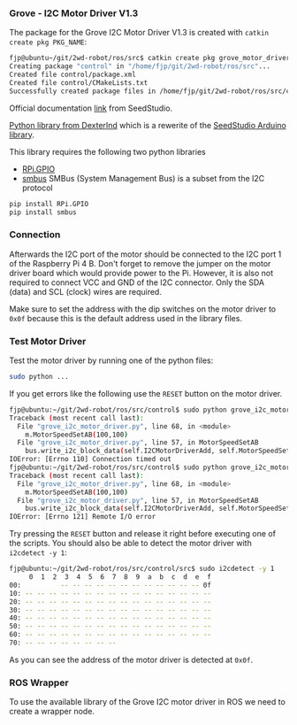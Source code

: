 ### Grove - I2C Motor Driver V1.3

The package for the Grove I2C Motor Driver V1.3 is created with `catkin create pkg PKG_NAME`:

```bash
fjp@ubuntu~/git/2wd-robot/ros/src$ catkin create pkg grove_motor_driver --catkin-deps rospy roscpp 
Creating package "control" in "/home/fjp/git/2wd-robot/ros/src"...
Created file control/package.xml
Created file control/CMakeLists.txt
Successfully created package files in /home/fjp/git/2wd-robot/ros/src/control.
```

Official documentation [link](http://wiki.seeedstudio.com/Grove-I2C_Motor_Driver_V1.3/) from SeedStudio.

[Python library from DexterInd](https://github.com/DexterInd/GrovePi/blob/master/Software/Python/grove_i2c_motor_driver) 
which is a rewerite of the [SeedStudio Arduino library](https://github.com/Seeed-Studio/Grove_I2C_Motor_Driver_v1_3/blob/master).


This library requires the following two python libraries

- [RPi.GPIO](https://pypi.org/project/RPi.GPIO/)
- [smbus](https://pypi.org/project/smbus/) SMBus (System Management Bus) is a subset from the I2C protocol

```bash
pip install RPi.GPIO
pip install smbus
``` 

### Connection

Afterwards the I2C port of the motor should be connected to the I2C port 1 of the Raspberry Pi 4 B. 
Don't forget to remove the jumper on the motor driver board which would provide power to the Pi.
However, it is also not required to connect VCC and GND of the I2C connector. 
Only the SDA (data) and SCL (clock) wires are required.

Make sure to set the address with the dip switches on the motor driver to `0x0f` because this is the default address used
in the library files.

### Test Motor Driver

Test the motor driver by running one of the python files:

```bash
sudo python ...
``` 

If you get errors like the following use the `RESET` button on the motor driver.

```bash
fjp@ubuntu:~/git/2wd-robot/ros/src/control$ sudo python grove_i2c_motor_driver.py 
Traceback (most recent call last):
  File "grove_i2c_motor_driver.py", line 68, in <module>
    m.MotorSpeedSetAB(100,100)
  File "grove_i2c_motor_driver.py", line 57, in MotorSpeedSetAB
    bus.write_i2c_block_data(self.I2CMotorDriverAdd, self.MotorSpeedSet, [MotorSpeedA,MotorSpeedB])
IOError: [Errno 110] Connection timed out
fjp@ubuntu:~/git/2wd-robot/ros/src/control$ sudo python grove_i2c_motor_driver.py 
Traceback (most recent call last):
  File "grove_i2c_motor_driver.py", line 68, in <module>
    m.MotorSpeedSetAB(100,100)
  File "grove_i2c_motor_driver.py", line 57, in MotorSpeedSetAB
    bus.write_i2c_block_data(self.I2CMotorDriverAdd, self.MotorSpeedSet, [MotorSpeedA,MotorSpeedB])
IOError: [Errno 121] Remote I/O error
```

Try pressing the `RESET` button and release it right before executing one of the scripts.
You should also be able to detect the motor driver with `i2cdetect -y 1`:

```bash
fjp@ubuntu:~/git/2wd-robot/ros/src/control/src$ sudo i2cdetect -y 1
     0  1  2  3  4  5  6  7  8  9  a  b  c  d  e  f
00:          -- -- -- -- -- -- -- -- -- -- -- -- 0f 
10: -- -- -- -- -- -- -- -- -- -- -- -- -- -- -- -- 
20: -- -- -- -- -- -- -- -- -- -- -- -- -- -- -- -- 
30: -- -- -- -- -- -- -- -- -- -- -- -- -- -- -- -- 
40: -- -- -- -- -- -- -- -- -- -- -- -- -- -- -- -- 
50: -- -- -- -- -- -- -- -- -- -- -- -- -- -- -- -- 
60: -- -- -- -- -- -- -- -- -- -- -- -- -- -- -- -- 
70: -- -- -- -- -- -- -- --
```

As you can see the address of the motor driver is detected at `0x0f`.


### ROS Wrapper

To use the available library of the Grove I2C motor driver in ROS we need to create a wrapper node.
